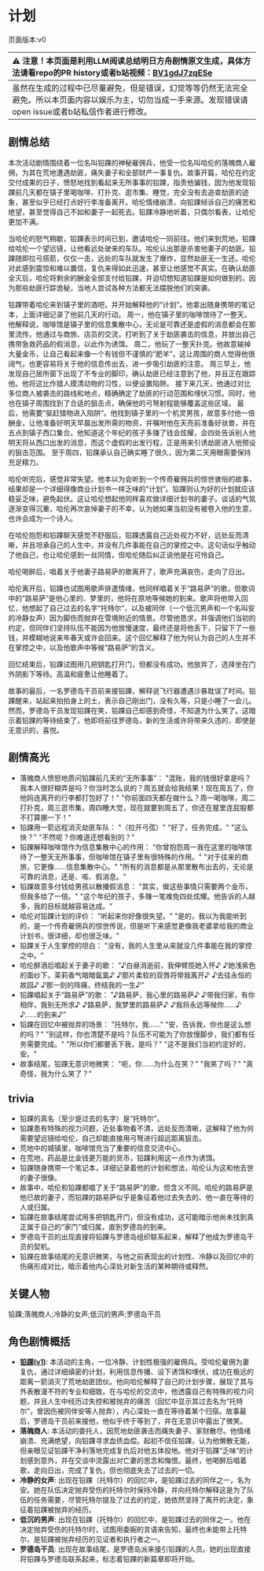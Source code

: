 # 计划
页面版本:v0
 

| :warning: 注意！本页面是利用LLM阅读总结明日方舟剧情原文生成，具体方法请看repo的PR history或者b站视频：[BV1gdJ7zqESe](https://www.bilibili.com/video/BV1gdJ7zqESe/)         |
|:----------------------------|
| 虽然在生成的过程中已尽量避免，但是错误，幻觉等等仍然无法完全避免。所以本页面内容以娱乐为主，切勿当成一手来源。发现错误请open issue或者b站私信作者进行修改。|



## 剧情总结
本次活动剧情围绕着一位名叫铅踝的神秘雇佣兵，他受一位名叫哈伦的落魄商人雇佣，为其在荒地遭遇劫匪，痛失妻子和全部财产一事复仇。故事开篇，哈伦在约定交付成果的日子，愤怒地找到看起来无所事事的铅踝，指责他骗钱，因为他发现铅踝前几天都在镇子里喝咖啡、打扑克、逛市集、睡觉，完全没有去追查劫匪的迹象，甚至似乎已经打点好行李准备离开。哈伦情绪崩溃，向铅踝倾诉自己的痛苦和绝望，甚至觉得自己不如和妻子一起死去。铅踝冷静地听着，只偶尔看表，让哈伦更加不满。

当哈伦的怒气稍歇，铅踝表示时间已到，邀请哈伦一同前往。他们来到荒地，铅踝给哈伦一个望远镜，让他看远处驶来的车队。哈伦认出那是杀害他妻子的劫匪。铅踝随即拉弓搭箭，仅仅一击，远处的车队就发生了爆炸，显然劫匪无一生还。哈伦对此感到震惊和难以置信，复仇来得如此迅速，甚至让他感觉不真实。在确认劫匪全灭后，哈伦将剩余的酬金全部支付给铅踝，并迫切想知道铅踝是如何做到的，因为那些劫匪行踪诡秘，当地人尝试各种方法都无法摆脱他们的突袭。

铅踝带着哈伦来到镇子里的酒吧，并开始解释他的“计划”。他拿出随身携带的笔记本，上面详细记录了他前几天的行动。
周一，他在镇子里的咖啡馆待了一整天。他解释说，咖啡馆是镇子里的信息集散中心，无论是可靠还是虚假的消息都会在那里流传。他通过与商旅、店员的交流，打听到了关于劫匪袭击的信息，并放出自己携带急救药品的假消息，以此作为诱饵。
周二，他玩了一整天扑克。他故意输掉大量金币，让自己看起来像一个有钱但不谨慎的“肥羊”，这让周围的商人觉得他很阔气，也更容易将关于他的信息传出去，进一步吸引劫匪的注意。
周三早上，他发现自己居所窗下出现了不专业的脚印，确认劫匪已经注意到了他，并且正在跟踪他。他将这比作猎人摸清动物的习性，以便设置陷阱。
接下来几天，他通过对比多位商人被袭击的路线和地点，精确确定了劫匪的行动范围和埋伏习惯。同时，他也在镇子周围找到了合适的狙击点，确保他的弓弩射程能够覆盖这些区域。
最后，他需要“驱赶猎物进入陷阱”。他找到镇子里的一个机灵男孩，故意多付他一倍酬金，让他准备好明天早晨出发所需的物资，并嘱咐他在天亮前准备好驮兽，并在五点到镇子西口集合。他知道这个年纪的孩子多赚了钱会炫耀，会四处告诉别人他明天将从西口出发的消息，而这个虚假的出发行程，正是用来引诱劫匪进入他预设的狙击范围。
至于周四，铅踝承认自己确实睡了很久，因为第二天用眼需要保持充足精力。

哈伦听完后，感觉非常失望。他本以为会听到一个传奇雇佣兵的惊世骇俗的故事，结果却是一个详细得像商业计划书一样乏味的“计划”。铅踝则认为好的计划就应该稳妥乏味，避免起伏。这让哈伦想起他同样喜欢做详细计划书的妻子。谈话的气氛逐渐变得沉重，哈伦再次哀悼妻子的不幸，认为她如果当初没有被卷入他的生意，也许会成为一个诗人。

在哈伦抱怨和铅踝聊天感觉不舒服后，铅踝透露自己近处视力不好，远处反而清晰，并且坦承自己的人生中，并没有几件事能在自己的掌控之中。这句话似乎触动了他自己，也让哈伦感到一丝同情，但哈伦随后纠正说他是在可怜自己。

哈伦喝醉后，唱着关于他妻子路易萨的歌离开了，歌声充满哀伤，走向了日出。

哈伦离开后，铅踝也试图用歌声排遣情绪，他同样唱着关于“路易萨”的歌，但歌词中的“路易萨”是他心里的、梦里的，他将在原地等候她的到来。歌声将他带入回忆，他想起了自己过去的名字“托特尔”，以及被同伴（一个低沉男声和一个名叫安的冷静女声）因为脚伤而抛弃在雪境附近的情景。尽管他恳求，并强调他们当初的约定，但同伴们坚持队伍不能因为他放慢速度，最终还是将他丢下，只留下了一些钱，并模糊地说来年春天或许会回来。这个回忆解释了他为何认为自己的人生并不在掌控之中，以及他歌声中等候“路易萨”的含义。

回忆结束后，铅踝试图用几把钥匙打开门，但都没有成功。他放弃了，选择坐在门外阴影下等待。高温和疲惫让他睡着了。

故事的最后，一名罗德岛干员前来接铅踝，解释说飞行器遭遇沙暴耽误了时间。铅踝醒来，站起来拍拍身上的土，表示自己刚出门，没有久等，只是小睡了一会儿。然而，罗德岛干员发现铅踝在笑，铅踝自己却感到奇怪，不知道为什么笑了。这暗示着铅踝的等待结束了，他即将前往罗德岛，新的生活或许将带来久违的，即使是无意识的，喜悦。
## 剧情高光
- 落魄商人愤怒地质问铅踝前几天的“无所事事”：
  "混账，我的钱很好拿是吗？我本人很好糊弄是吗？你当时怎么说的？周五就会给我结果！现在周五了，你他妈连离开的行李都打包好了！"
  "你前面四天都在做什么？周一喝咖啡，周二打扑克，周三逛市集，周四睡大觉，现在就要到周五了，你还在屋里连屁股都不打算挪一下！"
- 铅踝用一箭远程消灭劫匪车队：
  "（拉开弓弦）"
  "好了，任务完成。"
  "这么快？"
  "不然呢？你难道还想看别的？"
- 铅踝解释咖啡馆作为信息集散中心的作用：
  "你曾抱怨周一我在这里的咖啡馆待了一整天无所事事，但咖啡馆在镇子里有很特殊的作用。"
  "对于往来的商旅，它更像......信息集散中心。"
  "所有的消息都是从那里散布出去的，无论是可靠的消息，还是、咳、假消息。"
- 铅踝故意多付钱给男孩以散播假消息：
  "其实，做这些事情只需要两个金币，但我多给了一倍。"
  "这个年纪的孩子，多赚一笔难免四处炫耀。他告诉的人越多，我的目标就越容易达成。"
- 哈伦对铅踝计划的评价：
  "听起来你好像很失望。"
  "是的，我以为我能听到的，是一个传奇雇佣兵的惊世传说，但是听下来感觉更像我老婆拿给我的商业计划书，很详细，却也很乏味。"
- 铅踝关于人生掌控的坦白：
  "没有，我的人生里从来就没几件事能在我的掌控之中。"
- 哈伦醉酒后唱起关于妻子的歌：
  "♪白昼消逝前，我伸臂揽她入怀♪
  ♪她浅紫色的面纱下，茉莉香气暗暗氤氲♪
  ♪那片柔软的双唇将带我离开♪
  ♪去往永恒的故园♪
  ♪那一刻的阵痛，终结我的一生♪"
- 铅踝唱起关于“路易萨”的歌：
  "♪路易萨，我心里的路易萨♪
  ♪带我归家，有你相伴，我别无所求♪
  ♪路易萨，我梦里的路易萨♪
  ♪我将永远等候你......♪
  ♪......的到来♪"
- 铅踝在回忆中被抛弃的场景：
  "托特尔，我......"
  "安，告诉我，你也是这么想的吗？"
  "别这样，你也清楚不是吗？队伍不可能为了你放慢脚步，我们都有任务需要完成。"
  "所以你们都要丢下我，是吗？"
  "这不是我们当初约定好的，安。"
- 故事结尾，铅踝无意识地微笑：
  "呃，你......为什么在笑？"
  "我笑了吗？"
  "真奇怪，我为什么笑了？"
## trivia
- 铅踝的真名（至少是过去的名字）是“托特尔”。
- 铅踝患有特殊的视力问题，近处事物看不清，远处反而清晰，这解释了他为何需要望远镜给哈伦，自己却能直接用弓弩进行超远距离狙击。
- 荒地中的城镇里，咖啡馆充当了重要的信息交流中心。
- 在荒地，药品是比金钱更万能的货币，铅踝利用这一点作为诱饵。
- 铅踝随身携带一个笔记本，详细记录着他的计划和想法，哈伦认为这和他去世的妻子很像。
- 故事中，哈伦和铅踝都唱了关于“路易萨”的歌，但含义不同。哈伦的路易萨是他已故的妻子，而铅踝的路易萨似乎是象征着他过去失去的、他一直在等待的人或归属。
- 铅踝在故事结尾尝试用多把钥匙开门，但没有成功，这可能暗示他尚未找到真正属于自己的“家门”或归属，直到罗德岛的到来。
- 罗德岛干员的出现直接将铅踝与罗德岛组织联系起来，解释了他成为罗德岛干员的契机。
- 铅踝在故事结尾的无意识微笑，与他之前表现出的计划性、冷静以及回忆中的伤痛形成对比，暗示着他内心深处对新生活的某种期待或释然。
## 关键人物
铅踝;落魄商人;冷静的女声;低沉的男声;罗德岛干员
## 角色剧情概括
-   **[铅踝](../char_v3/char_4062_totter.md)([v1](../chars/char_4062_totter.md))**: 本活动的主角，一位冷静、计划性极强的雇佣兵。受哈伦雇佣为妻复仇，通过详细缜密的计划，利用信息传播、设下诱饵和埋伏，成功在极远的距离一箭消灭了荒地劫匪团伙。他向哈伦解释了自己的计划步骤，展现了其与外表散漫不符的专业和细致。在与哈伦的交流中，他透露自己有特殊的视力问题，并且人生中经历过失控和被抛弃的痛苦（回忆中显示其过去名为“托特尔”，曾因伤被同伴安等人抛弃），内心深处一直在等待着某个归宿。故事最后，罗德岛干员前来接他，他似乎终于等到了，并在无意识中露出了微笑。
-   **落魄商人**: 本活动的委托人，因荒地劫匪袭击而痛失妻子、家财散尽。他情绪崩溃、充满绝望，向铅踝寻求血债血偿。起初不信任铅踝，认为他懒散无能，但亲眼见证铅踝干净利落地完成复仇后对他五体投地。他对于铅踝“乏味”的计划感到意外，并在交谈中流露出对亡妻的思念和悔恨。最终，他喝醉后唱着歌，走向日出，完成了复仇，但也彻底失去了过去的一切。
-   **冷静的女声**: 出现在铅踝（托特尔）的回忆中，是铅踝过去的同伴之一，名为安。她在队伍决定抛弃受伤的托特尔时保持冷静，并向托特尔解释这是为了队伍的任务需要，尽管托特尔提及了过去的约定，她依然坚持了离开的决定，象征着铅踝被抛弃的经历。
-   **低沉的男声**: 出现在铅踝（托特尔）的回忆中，是铅踝过去的同伴之一。他在决定抛弃受伤的托特尔时，试图用委婉的言语来告知，最终也未能带上托特尔，是铅踝被抛弃经历的见证者和执行者之一。
-   **罗德岛干员**: 出现在故事结尾，是罗德岛派来接引铅踝的人员。她的出现直接将铅踝与罗德岛联系起来，标志着铅踝的新篇章即将开始。